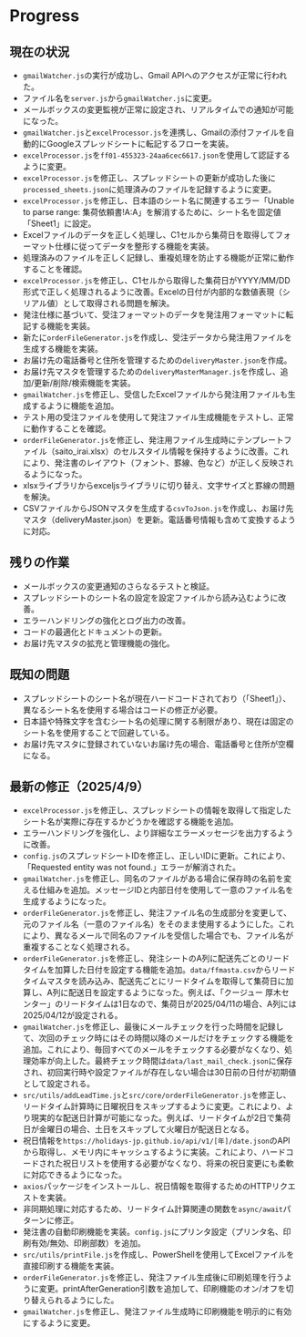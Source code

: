 # Progress

## 現在の状況
- `gmailWatcher.js`の実行が成功し、Gmail APIへのアクセスが正常に行われた。
- ファイル名を`server.js`から`gmailWatcher.js`に変更。
- メールボックスの変更監視が正常に設定され、リアルタイムでの通知が可能になった。
- `gmailWatcher.js`と`excelProcessor.js`を連携し、Gmailの添付ファイルを自動的にGoogleスプレッドシートに転記するフローを実装。
- `excelProcessor.js`を`ff01-455323-24aa6cec6617.json`を使用して認証するように変更。
- `excelProcessor.js`を修正し、スプレッドシートの更新が成功した後に`processed_sheets.json`に処理済みのファイルを記録するように変更。
- `excelProcessor.js`を修正し、日本語のシート名に関連するエラー「Unable to parse range: 集荷依頼書!A:A」を解消するために、シート名を固定値「Sheet1」に設定。
- Excelファイルのデータを正しく処理し、C1セルから集荷日を取得してフォーマット仕様に従ってデータを整形する機能を実装。
- 処理済みのファイルを正しく記録し、重複処理を防止する機能が正常に動作することを確認。
- `excelProcessor.js`を修正し、C1セルから取得した集荷日がYYYY/MM/DD形式で正しく処理されるように改善。Excelの日付が内部的な数値表現（シリアル値）として取得される問題を解決。
- 発注仕様に基づいて、受注フォーマットのデータを発注用フォーマットに転記する機能を実装。
- 新たに`orderFileGenerator.js`を作成し、受注データから発注用ファイルを生成する機能を実装。
- お届け先の電話番号と住所を管理するための`deliveryMaster.json`を作成。
- お届け先マスタを管理するための`deliveryMasterManager.js`を作成し、追加/更新/削除/検索機能を実装。
- `gmailWatcher.js`を修正し、受信したExcelファイルから発注用ファイルも生成するように機能を追加。
- テスト用の受注ファイルを使用して発注ファイル生成機能をテストし、正常に動作することを確認。
- `orderFileGenerator.js`を修正し、発注用ファイル生成時にテンプレートファイル（saito_irai.xlsx）のセルスタイル情報を保持するように改善。これにより、発注書のレイアウト（フォント、罫線、色など）が正しく反映されるようになった。
- xlsxライブラリからexceljsライブラリに切り替え、文字サイズと罫線の問題を解決。
- CSVファイルからJSONマスタを生成する`csvToJson.js`を作成し、お届け先マスタ（deliveryMaster.json）を更新。電話番号情報も含めて変換するように対応。

## 残りの作業
- メールボックスの変更通知のさらなるテストと検証。
- スプレッドシートのシート名の設定を設定ファイルから読み込むように改善。
- エラーハンドリングの強化とログ出力の改善。
- コードの最適化とドキュメントの更新。
- お届け先マスタの拡充と管理機能の強化。

## 既知の問題
- スプレッドシートのシート名が現在ハードコードされており（「Sheet1」）、異なるシート名を使用する場合はコードの修正が必要。
- 日本語や特殊文字を含むシート名の処理に関する制限があり、現在は固定のシート名を使用することで回避している。
- お届け先マスタに登録されていないお届け先の場合、電話番号と住所が空欄になる。

## 最新の修正（2025/4/9）
- `excelProcessor.js`を修正し、スプレッドシートの情報を取得して指定したシート名が実際に存在するかどうかを確認する機能を追加。
- エラーハンドリングを強化し、より詳細なエラーメッセージを出力するように改善。
- `config.js`のスプレッドシートIDを修正し、正しいIDに更新。これにより、「Requested entity was not found.」エラーが解消された。
- `gmailWatcher.js`を修正し、同名のファイルがある場合に保存時の名前を変える仕組みを追加。メッセージIDと内部日付を使用して一意のファイル名を生成するようになった。
- `orderFileGenerator.js`を修正し、発注ファイル名の生成部分を変更して、元のファイル名（一意のファイル名）をそのまま使用するようにした。これにより、異なるメールで同名のファイルを受信した場合でも、ファイル名が重複することなく処理される。
- `orderFileGenerator.js`を修正し、発注シートのA列に配送先ごとのリードタイムを加算した日付を設定する機能を追加。`data/ffmasta.csv`からリードタイムマスタを読み込み、配送先ごとにリードタイムを取得して集荷日に加算し、A列に配送日を設定するようになった。例えば、「クージュー 厚木センター」のリードタイムは1日なので、集荷日が2025/04/11の場合、A列には2025/04/12が設定される。
- `gmailWatcher.js`を修正し、最後にメールチェックを行った時間を記録して、次回のチェック時にはその時間以降のメールだけをチェックする機能を追加。これにより、毎回すべてのメールをチェックする必要がなくなり、処理効率が向上した。最終チェック時間は`data/last_mail_check.json`に保存され、初回実行時や設定ファイルが存在しない場合は30日前の日付が初期値として設定される。
- `src/utils/addLeadTime.js`と`src/core/orderFileGenerator.js`を修正し、リードタイム計算時に日曜祝日をスキップするように変更。これにより、より現実的な配送日計算が可能になった。例えば、リードタイムが2日で集荷日が金曜日の場合、土日をスキップして火曜日が配送日となる。
- 祝日情報を`https://holidays-jp.github.io/api/v1/[年]/date.json`のAPIから取得し、メモリ内にキャッシュするように実装。これにより、ハードコードされた祝日リストを使用する必要がなくなり、将来の祝日変更にも柔軟に対応できるようになった。
- `axios`パッケージをインストールし、祝日情報を取得するためのHTTPリクエストを実装。
- 非同期処理に対応するため、リードタイム計算関連の関数を`async/await`パターンに修正。
- 発注書の自動印刷機能を実装。`config.js`にプリンタ設定（プリンタ名、印刷有効/無効、印刷部数）を追加。
- `src/utils/printFile.js`を作成し、PowerShellを使用してExcelファイルを直接印刷する機能を実装。
- `orderFileGenerator.js`を修正し、発注ファイル生成後に印刷処理を行うように変更。printAfterGeneration引数を追加して、印刷機能のオン/オフを切り替えられるようにした。
- `gmailWatcher.js`を修正し、発注ファイル生成時に印刷機能を明示的に有効にするように変更。
